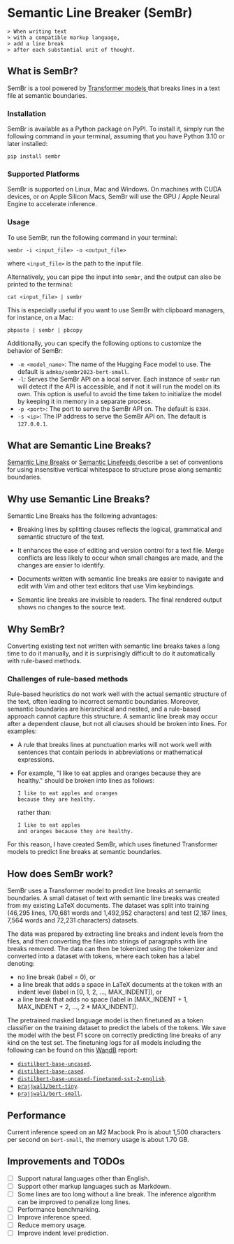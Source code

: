 # Semantic Line Breaker (SemBr)

```
> When writing text
> with a compatible markup language,
> add a line break
> after each substantial unit of thought.
```

## What is SemBr?

SemBr is a tool
powered by [
    Transformer models
](https://huggingface.co/learn/nlp-course/chapter1/4)
that breaks lines in a text file
at semantic boundaries.

### Installation

SemBr is available as a Python package
on PyPI.
To install it,
simply run the following command
in your terminal,
assuming that you have Python 3.10 or later installed:
```shell
pip install sembr
```

### Supported Platforms

SemBr is supported on Linux, Mac and Windows.
On machines with CUDA devices,
or on Apple Silicon Macs,
SemBr will use the GPU / Apple Neural Engine
to accelerate inference.

### Usage

To use SemBr,
run the following command
in your terminal:
```shell
sembr -i <input_file> -o <output_file>
```
where `<input_file>` is the path to the input file.

Alternatively,
you can pipe the input
into `sembr`,
and the output can also be printed
to the terminal:
```shell
cat <input_file> | sembr
```
This is especially useful
if you want to use SemBr
with clipboard managers,
for instance, on a Mac:
```shell
pbpaste | sembr | pbcopy
```

Additionally,
you can specify the following options
to customize the behavior of SemBr:
* `-m <model_name>`: The name of the Hugging Face model to use.
  The default is `admko/sembr2023-bert-small`.
* `-l`: Serves the SemBr API on a local server.
  Each instance of `sembr` run
  will detect if the API is accessible,
  and if not it will run the model on its own.
  This option is useful
  to avoid the time taken to initialize the model
  by keeping it in memory in a separate process.
* `-p <port>`: The port to serve the SemBr API on.
  The default is `8384`.
* `-s <ip>`: The IP address to serve the SemBr API on.
  The default is `127.0.0.1`.

## What are Semantic Line Breaks?

[Semantic Line Breaks](https://sembr.org)
or [
    Semantic Linefeeds
](https://rhodesmill.org/brandon/2012/one-sentence-per-line/)
describe a set of conventions
for using insensitive vertical whitespace
to structure prose along semantic boundaries.

## Why use Semantic Line Breaks?

Semantic Line Breaks has the following advantages:

* Breaking lines by splitting clauses
  reflects the logical, grammatical and semantic structure
  of the text.

* It enhances the ease of editing and version control
  for a text file.
  Merge conflicts are less likely to occur
  when small changes are made,
  and the changes are easier to identify.

* Documents written with semantic line breaks
  are easier to navigate and edit
  with Vim and other text editors
  that use Vim keybindings.

* Semantic line breaks
  are invisible to readers.
  The final rendered output
  shows no changes to the source text.

## Why SemBr?

Converting existing text not written
with semantic line breaks
takes a long time to do it manually,
and it is surprisingly difficult
to do it automatically
with rule-based methods.

### Challenges of rule-based methods

Rule-based heuristics do not work well
with the actual semantic structure of the text,
often leading to incorrect semantic boundaries.
Moreover,
semantic boundaries are hierarchical and nested,
and a rule-based approach
cannot capture this structure.
A semantic line break
may occur after a dependent clause,
but not all clauses should be broken into lines.
For examples:

* A rule that breaks lines at punctuation marks
  will not work well
  with sentences that contain
  periods in abbreviations or mathematical expressions.

* For example,
  "I like to eat apples and oranges
  because they are healthy."
  should be broken into lines as follows:
  ```
  I like to eat apples and oranges
  because they are healthy.
  ```
  rather than:
  ```
  I like to eat apples
  and oranges because they are healthy.
  ```

For this reason,
I have created SemBr,
which uses finetuned Transformer models
to predict line breaks at semantic boundaries.


## How does SemBr work?

SemBr uses a Transformer model
to predict line breaks
at semantic boundaries.
A small dataset of text
with semantic line breaks was created
from my existing LaTeX documents.
The dataset was split into training
(46,295 lines, 170,681 words and 1,492,952 characters)
and test
(2,187 lines, 7,564 words and 72,231 characters)
datasets.

The data was prepared
by extracting line breaks and indent levels
from the files,
and then converting the files
into strings of paragraphs
with line breaks removed.
The data can then be tokenized
using the tokenizer
and converted into a dataset
with tokens,
where each token has a label
denoting:
* no line break (label = 0), or
* a line break
  that adds a space in LaTeX documents
  at the token with an indent level
  (label in [0, 1, 2, ..., MAX_INDENT]), or
* a line break that adds no space
  (label in [MAX_INDENT + 1, MAX_INDENT + 2, ..., 2 * MAX_INDENT]).

The pretrained masked language model
is then finetuned as a token classifier
on the training dataset
to predict the labels
of the tokens.
We save the model
with the best F1 score
on correctly predicting line breaks of any kind
on the test set.
The finetuning logs
for all models including the following
can be found
on this [WandB](https://wandb.ai/admko/sembr2023) report:
* [`distilbert-base-uncased`](https://huggingface.co/distilbert-base-uncased).
* [`distilbert-base-cased`](https://huggingface.co/distilbert-base-cased).
* [`distilbert-base-uncased-finetuned-sst-2-english`](https://huggingface.co/distilbert-base-uncased-finetuned-sst-2-english).
* [`prajjwal1/bert-tiny`](https://huggingface.co/prajjwal1/bert-tiny).
* [`prajjwal1/bert-small`](https://huggingface.co/prajjwal1/bert-small).


## Performance

Current inference speed
on an M2 Macbook Pro
is about 1,500 characters per second
on `bert-small`,
the memory usage is about 1.70 GB.


## Improvements and TODOs

* [ ] Support natural languages other than English.
* [ ] Support other markup languages
      such as Markdown.
* [ ] Some lines are too long
      without a line break.
      The inference algorithm
      can be improved to penalize long lines.
* [ ] Performance benchmarking.
* [ ] Improve inference speed.
* [ ] Reduce memory usage.
* [ ] Improve indent level prediction.
